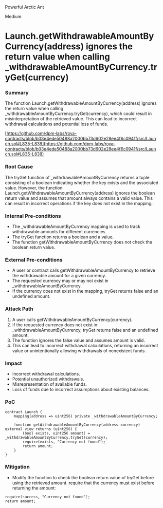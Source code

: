 Powerful Arctic Ant

Medium

# Launch.getWithdrawableAmountByCurrency(address) ignores the return value when calling _withdrawableAmountByCurrency.tryGet(currency)

### Summary

The function Launch.getWithdrawableAmountByCurrency(address) ignores the return value when calling _withdrawableAmountByCurrency.tryGet(currency), which could result in misinterpretation of the retrieved value. This can lead to incorrect withdrawal calculations and potential loss of funds.

[https://github.com/dpm-labs/rova-contracts/blob/b03e4ede50488a2000bb73d602e28ee4f6c0941f/src/Launch.sol#L835-L838](https://github.com/dpm-labs/rova-contracts/blob/b03e4ede50488a2000bb73d602e28ee4f6c0941f/src/Launch.sol#L835-L838)

### Root Cause

The tryGet function of _withdrawableAmountByCurrency returns a tuple consisting of a boolean indicating whether the key exists and the associated value. However, the function Launch.getWithdrawableAmountByCurrency(address) ignores the boolean return value and assumes that amount always contains a valid value. This can result in incorrect operations if the key does not exist in the mapping.

### Internal Pre-conditions

- The _withdrawableAmountByCurrency mapping is used to track withdrawable amounts for different currencies.
- The tryGet function returns a boolean and a value.
- The function getWithdrawableAmountByCurrency does not check the boolean return value.

### External Pre-conditions

- A user or contract calls getWithdrawableAmountByCurrency to retrieve the withdrawable amount for a given currency.
- The requested currency may or may not exist in _withdrawableAmountByCurrency.
- If the currency does not exist in the mapping, tryGet returns false and an undefined amount.

### Attack Path

1. A user calls getWithdrawableAmountByCurrency(currency).
2. If the requested currency does not exist in _withdrawableAmountByCurrency, tryGet returns false and an undefined amount.
3. The function ignores the false value and assumes amount is valid.
4. This can lead to incorrect withdrawal calculations, returning an incorrect value or unintentionally allowing withdrawals of nonexistent funds.

### Impact

- Incorrect withdrawal calculations.
- Potential unauthorized withdrawals.
- Misrepresentation of available funds.
- Loss of funds due to incorrect assumptions about existing balances.

### PoC

```solidity
contract Launch {
    mapping(address => uint256) private _withdrawableAmountByCurrency;

    function getWithdrawableAmountByCurrency(address currency) external view returns (uint256) {
        (bool exists, uint256 amount) = _withdrawableAmountByCurrency.tryGet(currency);
        require(exists, "Currency not found");
        return amount;
    }
}
```

### Mitigation

- Modify the function to check the boolean return value of tryGet before using the retrieved amount.
require that the currency must exist before returning the amount:

```solidity
require(success, "Currency not found");
return amount;
```